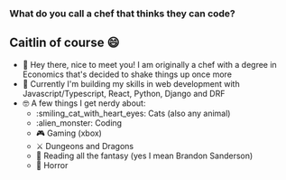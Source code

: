 ### What do you call a chef that thinks they can code?
## Caitlin of course 😄 


- 👋 Hey there, nice to meet you! I am originally a chef with a degree in Economics that's decided to shake things up once more
- 🌱 Currently I'm building my skills in web development with Javascript/Typescript, React, Python, Django and DRF
- :nerd_face: A few things I get nerdy about:
  - :smiling_cat_with_heart_eyes: Cats (also any animal)
  - :alien_monster: Coding
  - :video_game: Gaming (xbox)
  - :crossed_swords: Dungeons and Dragons
  - :open_book: Reading all the fantasy (yes I mean Brandon Sanderson)
  - :ghost: Horror
  
